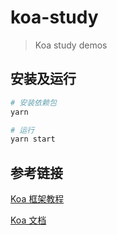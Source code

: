 # koa-study

> Koa study demos

## 安装及运行

``` bash
# 安装依赖包
yarn

# 运行
yarn start
```

## 参考链接

[Koa 框架教程](http://www.ruanyifeng.com/blog/2017/08/koa.html)

[Koa 文档](https://demopark.github.io/koa-docs-Zh-CN/)
